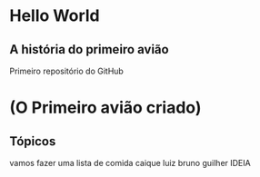 # Hello World #
## A história do primeiro avião ##
Primeiro repositório do GitHub
# (O Primeiro avião criado) #
## Tópicos ##
vamos fazer uma lista de comida
caique
luiz
bruno
guilher
IDEIA

